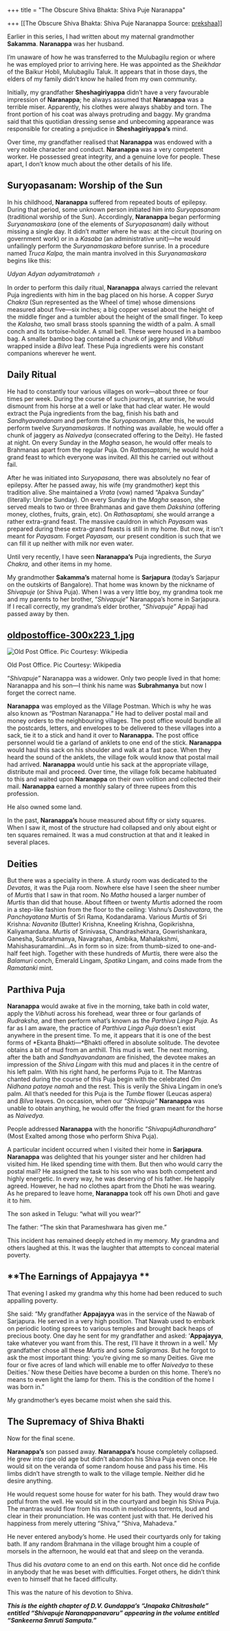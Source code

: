 +++
title = "The Obscure Shiva Bhakta: Shiva Puje Naranappa"

+++
[[The Obscure Shiva Bhakta: Shiva Puje Naranappa	Source: [prekshaa](https://www.prekshaa.in/obscure-shiva-bhakta-shiva-puje-naranappa)]]







Earlier in this series, I had written about my maternal grandmother **Sakamma**. **Naranappa** was her husband.

I’m unaware of how he was transferred to the Mulubagilu region or where he was employed prior to arriving here. He was appointed as the *Sheikhdar* of the Baikur Hobli, Mulubagilu Taluk. It appears that in those days, the elders of my family didn’t know he hailed from my own community.

Initially, my grandfather **Sheshagiriyappa** didn’t have a very favourable impression of **Naranappa**; he always assumed that **Naranappa** was a terrible miser. Apparently, his clothes were always shabby and torn. The front portion of his coat was always protruding and baggy. My grandma said that this quotidian dressing sense and unbecoming appearance was responsible for creating a prejudice in **Sheshagiriyappa’s** mind.

Over time, my grandfather realised that **Naranappa** was endowed with a very noble character and conduct. **Naranappa** was a very competent worker. He possessed great integrity, and a genuine love for people. These apart, I don’t know much about the other details of his life.

## **Suryopasanam: Worship of the Sun**

In his childhood, **Naranappa** suffered from repeated bouts of epilepsy. During that period, some unknown person initiated him into *Suryopasanam* (traditional worship of the Sun). Accordingly, **Naranappa** began performing *Suryanamaskara* (one of the elements of *Suryopasanam*) daily without missing a single day. It didn’t matter where he was: at the circuit (touring on government work) or in a *Kasaba* (an administrative unit)—he would unfailingly perform the *Suryanamaskara* before sunrise. In a procedure named *Truca Kalpa,* the main mantra involved in this *Suryanamaskara* begins like this:

*Udyan Adyan adyamitratamah ॥*

In order to perform this daily ritual, **Naranappa** always carried the relevant Puja ingredients with him in the bag placed on his horse. A copper *Surya Chakra* (Sun represented as the Wheel of time) whose dimensions measured about five—six inches; a big copper vessel about the height of the middle finger and a tumbler about the height of the small finger. To keep the *Kalasha,* two small brass stools spanning the width of a palm. A small conch and its tortoise-holder. A small bell. These were housed in a bamboo bag. A smaller bamboo bag contained a chunk of jaggery and *Vibhuti* wrapped inside a *Bilva* leaf. These Puja ingredients were his constant companions wherever he went.

## **Daily Ritual**

He had to constantly tour various villages on work—about three or four times per week. During the course of such journeys, at sunrise, he would dismount from his horse at a well or lake that had clear water. He would extract the Puja ingredients from the bag, finish his bath and *Sandhyavandanam* and perform the *Suryopasanam.* After this, he would perform twelve *Suryanamaskaras*. If nothing was available, he would offer a chunk of jaggery as *Naivedya* (consecrated offering to the Deity). He fasted at night. On every Sunday in the *Magha* season, he would offer meals to Brahmanas apart from the regular Puja. On *Rathasaptami,* he would hold a grand feast to which everyone was invited. All this he carried out without fail.

After he was initiated into *Suryopasana,* there was absolutely no fear of epilepsy. After he passed away, his wife (my grandmother) kept this tradition alive. She maintained a *Vrata* (vow) named “Apakva Sunday” (literally: Unripe Sunday). On every Sunday in the *Magha* season, she served meals to two or three Brahmanas and gave them *Dakshina* (offering money, clothes, fruits, grain, etc). On *Rathasaptami,* she would arrange a rather extra-grand feast. The massive cauldron in which *Payasam* was prepared during these extra-grand feasts is still in my home. But now, it isn’t meant for *Payasam.* Forget *Payasam,* our present condition is such that we can fill it up neither with milk nor even water.

Until very recently, I have seen **Naranappa’s** Puja ingredients, the *Surya Chakra,* and other items in my home.

My grandmother **Sakamma’s** maternal home is **Sarjapura** (today’s Sarjapur on the outskirts of Bangalore). That home was known by the nickname of *Shivapuje* (or Shiva Puja). When I was a very little boy, my grandma took me and my parents to her brother, “*Shivapuje”* Naranappa’s home in Sarjapura. If I recall correctly, my grandma’s elder brother, “*Shivapuje”* Appaji had passed away by then.







## [oldpostoffice-300x223_1.jpg](/file/oldpostoffice-300x2231jpg)



![Old Post Office. Pic Courtesy: Wikipedia](https://www.prekshaa.in/sites/prekshaa.in/files/wp-content/uploads/2018/02/oldpostoffice-300x223_1.jpg)







Old Post Office. Pic Courtesy: Wikipedia



“*Shivapuje”* Naranappa was a widower. Only two people lived in that home: Naranappa and his son—I think his name was **Subrahmanya** but now I forget the correct name.

**Naranappa** was employed as the Village Postman. Which is why he was also known as “Postman Naranappa.” He had to deliver postal mail and money orders to the neighbouring villages. The post office would bundle all the postcards, letters, and envelopes to be delivered to these villages into a sack, tie it to a stick and hand it over to **Naranappa.** The post office personnel would tie a garland of anklets to one end of the stick. **Naranappa** would haul this sack on his shoulder and walk at a fast pace. When they heard the sound of the anklets, the village folk would know that postal mail had arrived. **Naranappa** would untie his sack at the appropriate village, distribute mail and proceed. Over time, the village folk became habituated to this and waited upon **Naranappa** on their own volition and collected their mail. **Naranappa** earned a monthly salary of three rupees from this profession.

He also owned some land.

In the past, **Naranappa’s** house measured about fifty or sixty squares. When I saw it, most of the structure had collapsed and only about eight or ten squares remained. It was a mud construction at that and it leaked in several places.

## **Deities**

But there was a speciality in there. A sturdy room was dedicated to the *Devatas,* it was the Puja room. Nowhere else have I seen the sheer number of *Murtis* that I saw in that room. No *Matha* housed a larger number of *Murtis* than did that house. About fifteen or twenty *Murtis* adorned the room in a step-like fashion from the floor to the ceiling: Vishnu’s *Dashavatara,* the *Panchayatana* Murtis of Sri Rama, Kodandarama. Various *Murtis* of Sri Krishna: *Navanita* (Butter) Krishna, Kneeling Krishna, Gopikrishna, Kaliyamardana. *Murtis* of Srinivasa, Chandrashekhara, Gowrishankara, Ganesha, Subrahmanya, Navagrahas, Ambika, Mahalakshmi, Mahishasuramardini…As in form so in size: from thumb-sized to one-and-half feet high. Together with these hundreds of *Murtis,* there were also the *Balamuri* conch, Emerald Lingam, *Spatika* Lingam, and coins made from the *Ramatanki* mint.

## **Parthiva Puja**

**Naranappa** would awake at five in the morning, take bath in cold water, apply the *Vibhuti* across his forehead, wear three or four garlands of *Rudraksha,* and then perform what’s known as the *Parthiva Linga Puja.* As far as I am aware, the practice of *Parthiva Linga Puja* doesn’t exist anywhere in the present time. To me, it appears that it is one of the best forms of *Ekanta Bhakti—*Bhakti offered in absolute solitude. The devotee obtains a bit of mud from an anthill. This mud is wet. The next morning, after the bath and *Sandhyavandanam* are finished, the devotee makes an impression of the *Shiva Lingam* with this mud and places it in the centre of his left palm. With his right hand, he performs Puja to it. The Mantras chanted during the course of this Puja begin with the celebrated *Om Nidhana pataye namah* and the rest. This is verily the Shiva Lingam in one’s palm. All that’s needed for this Puja is the *Tumbe* flower (Leucas aspera) and *Bilva* leaves. On occasion, when our *“Shivapuje”* **Naranappa** was unable to obtain anything, he would offer the fried gram meant for the horse as *Naivedya.*

People addressed **Naranappa** with the honorific “*ShivapujAdhurandhara”* (Most Exalted among those who perform Shiva Puja).

A particular incident occurred when I visited their home in **Sarjapura**. **Naranappa** was delighted that his younger sister and her children had visited him. He liked spending time with them. But then who would carry the postal mail? He assigned the task to his son who was both competent and highly energetic. In every way, he was deserving of his father. He happily agreed. However, he had no clothes apart from the Dhoti he was wearing. As he prepared to leave home, **Naranappa** took off his own Dhoti and gave it to him.

The son asked in Telugu: “what will you wear?”

The father: “The skin that Parameshwara has given me.”

This incident has remained deeply etched in my memory. My grandma and others laughed at this. It was the laughter that attempts to conceal material poverty.

## **The Earnings of Appajayya      **

That evening I asked my grandma why this home had been reduced to such appalling poverty.

She said: “My grandfather **Appajayya** was in the service of the Nawab of Sarjapura. He served in a very high position. That Nawab used to embark on periodic looting sprees to various temples and brought back heaps of precious booty. One day he sent for my grandfather and asked: ‘**Appajayya**, take whatever you want from this. The rest, I’ll have it thrown in a well.’ My grandfather chose all these *Murtis* and some *Saligramas.* But he forgot to ask the most important thing: ‘you’re giving me so many Deities. Give me four or five acres of land which will enable me to offer *Naivedya* to these Deities.’ Now these Deities have become a burden on this home. There’s no means to even light the lamp for them. This is the condition of the home I was born in.”

My grandmother’s eyes became moist when she said this.

## **The Supremacy of Shiva Bhakti**

Now for the final scene.

**Naranappa’s** son passed away. **Naranappa’s** house completely collapsed. He grew into ripe old age but didn’t abandon his Shiva Puja even once. He would sit on the veranda of some random house and pass his time. His limbs didn’t have strength to walk to the village temple. Neither did he desire anything.

He would request some house for water for his bath. They would draw two potful from the well. He would sit in the courtyard and begin his Shiva Puja. The mantras would flow from his mouth in melodious torrents, loud and clear in their pronunciation. He was content just with that. He derived his happiness from merely uttering “Shiva,” “Shiva, Mahadeva.”

He never entered anybody’s home. He used their courtyards only for taking bath. If any random Brahmana in the village brought him a couple of morsels in the afternoon, he would eat that and sleep on the veranda.

Thus did his *avatara* come to an end on this earth. Not once did he confide in anybody that he was beset with difficulties. Forget others, he didn’t think even to himself that he faced difficulty.

This was the nature of his devotion to Shiva.

***This is the eighth chapter of D.V. Gundappa’s “Jnapaka Chitrashale” entitled “Shivapuje Naranappanavaru” appearing in the volume entitled “Sankeerna Smruti Samputa.”***






